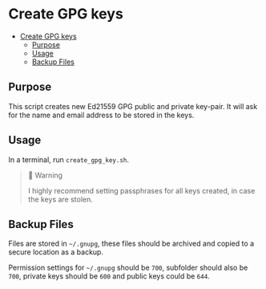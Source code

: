 # Create GPG keys

- [Create GPG keys](#create-gpg-keys)
  - [Purpose](#purpose)
  - [Usage](#usage)
  - [Backup Files](#backup-files)

## Purpose

This script creates new Ed21559 GPG public and private key-pair. It will ask for the name and email address to be stored in the keys.

## Usage

In a terminal, run `create_gpg_key.sh`.

> 🚧 Warning
>
> I highly recommend setting passphrases for all keys created, in case the keys are stolen.

## Backup Files

Files are stored in `~/.gnupg`, these files should be archived and copied to a secure location as a backup.

Permission settings for `~/.gnupg` should be `700`, subfolder should also be `700`, private keys should be `600` and public keys could be `644`.
